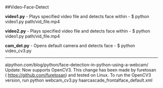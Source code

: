 
##Video-Face-Detect

**video1.py**	- Plays specified video file and detects face within
		- $ python video1.py path/vid_file.mp4

**video2.py**	- Plays specified video file and detects face within
		- $ python video1.py path/vid_file.mp4

**cam_det.py**	- Opens default camera and detects face
		- $ python video_cv3.py

-----------------------------------------------------------------
alpython.com/blog/python/face-detection-in-python-using-a-webcam/
Update: Now supports OpenCV3. This change has been made by furetosan ( https://github.com/furetosan) and tested on Linux.
To run the OpenCV3 version, run python webcam_cv3.py haarcascade_frontalface_default.xml

